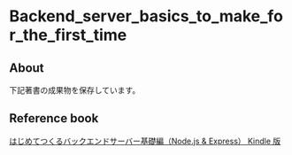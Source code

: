 # Backend_server_basics_to_make_for_the_first_time

## About

下記著書の成果物を保存しています。

## Reference book

[はじめてつくるバックエンドサーバー基礎編（Node.js & Express） Kindle 版](https://amzn.to/3MisOlM)
